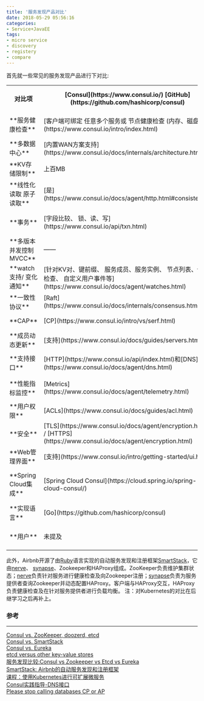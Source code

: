 ```yaml
---
title: '服务发现产品对比'
date: 2018-05-29 05:56:16
categories: 
- Service+JavaEE
tags: 
- micro service
- discovery
- registery
- compare
---
```

首先就一些常见的服务发现产品进行下对比:
<table><tbody><tr><th>对比项</th><th width="120px">[Consul](https://www.consul.io/)  [GitHub](https://github.com/hashicorp/consul)</th><th>[Zookeeper](https://zookeeper.apache.org/)  [GitHub](https://github.com/apache/zookeeper)</th><th>[Etcd](https://coreos.com/etcd/)  [GitHub](https://github.com/coreos/etcd)</th><th>Euerka  [GitHub](https://github.com/Netflix/eureka)</th><th>[Kubernetes](https://kubernetes.io/)  [GitHub](https://github.com/kubernetes/kubernetes)</th></tr><tr><td>**服务健康检查**</td><td>[客户端可绑定  任意多个服务或  节点健康检查  (内存、磁盘)](https://www.consul.io/intro/index.html)</td><td>[CS之间长连接  +连接心跳](http://zookeeper.apache.org/doc/current/zookeeperOver.html);  [SS之间TCP  KeepAlive](http://zookeeper.apache.org/doc/current/zookeeperAdmin.html)</td><td>[连接心跳](https://coreos.com/etcd/docs/latest/tuning.html)</td><td>[连接心跳注册、  其他可配支持](http://cloud.spring.io/spring-cloud-netflix/single/spring-cloud-netflix.html#_eureka_s_health_checks)</td><td></td></tr><tr><td>**多数据中心**</td><td>[内置WAN方案支持](https://www.consul.io/docs/internals/architecture.html)</td><td>[中央Zookeeper集群,  通过Observer有限支持](https://zookeeper.apache.org/doc/current/zookeeperObservers.html)</td><td>——</td><td>——</td><td></td></tr><tr><td>**KV存储限制**</td><td>上百MB</td><td>上百MB  （有时支持上GB）</td><td>上GB</td><td>——</td><td></td></tr><tr><td>**线性化读取  原子读取**</td><td>[是](https://www.consul.io/docs/agent/http.html#consistency)</td><td>否</td><td>[是](https://coreos.com/etcd/docs/latest/learning/api_guarantees.html#linearizability)</td><td>——</td><td></td></tr><tr><td>**事务**</td><td>[字段比较、  锁、读、写](https://www.consul.io/api/txn.html)</td><td>[版本审查、  写](https://zookeeper.apache.org/doc/current/api/org/apache/zookeeper/ZooKeeper.html#multi-java.lang.Iterable-)</td><td>[字段比较、  读、写](https://coreos.com/etcd/docs/latest/learning/api.html#transaction)</td><td>——</td><td></td></tr><tr><td>**多版本并发控制  MVCC**</td><td>——</td><td>——</td><td>[支持](https://coreos.com/etcd/docs/latest/learning/data_model.html)</td><td>——</td><td></td></tr><tr><td>**watch支持/  变化通知**</td><td>[针对KV对、键前缀、  服务成员、服务实例、  节点列表、健康检查、  自定义用户事件等](https://www.consul.io/docs/agent/watches.html)</td><td>[针对当前KV或目录;  单次](http://zookeeper.apache.org/doc/current/zookeeperProgrammers.html#ch_zkWatches)</td><td>[针对过去或当前的键区间](https://coreos.com/etcd/docs/latest/learning/api.html#watch-streams)</td><td>[针对app、  vipAddress  或实例](https://github.com/Netflix/eureka/wiki/Eureka-2.0-Client-Configuration-And-Use#using-the-interest-client)</td><td></td></tr><tr><td>**一致性协议**</td><td>[Raft](https://www.consul.io/docs/internals/consensus.html)</td><td>[Zab（≈Paxos）](https://cwiki.apache.org/confluence/display/ZOOKEEPER/Zab+vs.+Paxos)</td><td>[Raft](https://github.com/coreos/etcd)</td><td>——</td><td></td></tr><tr><td>**CAP**</td><td>[CP](https://www.consul.io/intro/vs/serf.html)</td><td>[CP](https://www.elastic.co/blog/found-zookeeper-king-of-coordination)</td><td>CP</td><td>[AP](https://github.com/Netflix/eureka/wiki/Eureka-2.0-Architecture-Overview#cap-theorem)</td><td></td></tr><tr><td>**成员动态更新**</td><td>[支持](https://www.consul.io/docs/guides/servers.html)</td><td>[>3.5.0](https://cwiki.apache.org/confluence/display/ZOOKEEPER/ClusterMembership)</td><td>[支持](https://coreos.com/etcd/docs/latest/op-guide/runtime-configuration.html)</td><td>[支持](https://github.com/Netflix/eureka/wiki/Eureka-at-a-glance#configurability)</td><td></td></tr><tr><td>**支持接口**</td><td>[HTTP](https://www.consul.io/api/index.html)和[DNS](https://www.consul.io/docs/agent/dns.html)</td><td>[客户端](https://cwiki.apache.org/confluence/display/ZOOKEEPER/ZKClientBindings)</td><td>[HTTP](https://coreos.com/etcd/docs/latest/dev-guide/api_grpc_gateway.html)和gRPC</td><td>[HTTP](https://github.com/Netflix/eureka/wiki/Eureka-REST-operations) ([Sidecar](https://cloud.spring.io/spring-cloud-netflix/multi/multi__polyglot_support_with_sidecar.html))</td><td></td></tr><tr><td>**性能指标监控**</td><td>[Metrics](https://www.consul.io/docs/agent/telemetry.html)</td><td>——  (可通过[命令行](http://zookeeper.apache.org/doc/current/zookeeperAdmin.html#sc_zkCommands)  或[JMX](http://zookeeper.apache.org/doc/current/zookeeperJMX.html)监控，  但没有Metrics)</td><td>[Metrics](https://coreos.com/etcd/docs/latest/metrics.html)</td><td>[Metrics](https://github.com/Netflix/eureka/blob/master/eureka-core/src/main/java/com/netflix/eureka/util/EurekaMonitors.java)</td><td></td></tr><tr><td>**用户权限**</td><td>[ACLs](https://www.consul.io/docs/guides/acl.html)</td><td>[ACLs](https://zookeeper.apache.org/doc/current/zookeeperProgrammers.html#sc_ZooKeeperAccessControl)</td><td>[基于Role](https://coreos.com/etcd/docs/latest/op-guide/authentication.html)</td><td>——</td><td></td></tr><tr><td>**安全**</td><td>[TLS](https://www.consul.io/docs/agent/encryption.html) / [HTTPS](https://www.consul.io/docs/agent/encryption.html)</td><td>[SSL](https://cwiki.apache.org/confluence/display/ZOOKEEPER/ZooKeeper+SSL+User+Guide)</td><td>[TLS](https://coreos.com/etcd/docs/latest/op-guide/security.html) / [HTTPS](https://coreos.com/etcd/docs/latest/etcd-live-http-to-https-migration.html)</td><td>[HTTPS](http://cloud.spring.io/spring-cloud-static/spring-cloud-netflix/2.0.0.RC2/single/spring-cloud-netflix.html#_registering_a_secure_application)</td><td></td></tr><tr><td>**Web管理界面**</td><td>[支持](https://www.consul.io/intro/getting-started/ui.html)</td><td>支持</td><td>——  （有第三方支持，  例如soyking/e3w）</td><td>[支持](https://github.com/Netflix/eureka-ui)</td><td></td></tr><tr><td>**Spring Cloud集成**</td><td>[Spring Cloud Consul](https://cloud.spring.io/spring-cloud-consul/)</td><td>[Spring Cloud Zookeeper](https://cloud.spring.io/spring-cloud-zookeeper/)</td><td>[Spring Cloud Etcd](https://github.com/spring-cloud-incubator/spring-cloud-etcd)  （孵化状态）</td><td>[Spring Cloud Netflix](https://cloud.spring.io/spring-cloud-netflix/)</td><td>[Spring Cloud Kubernetes](https://github.com/spring-cloud-incubator/spring-cloud-kubernetes)  （孵化状态）</td></tr><tr><td>**实现语言**</td><td>[Go](https://github.com/hashicorp/consul)</td><td>[Java](https://github.com/apache/zookeeper)</td><td>[Go](https://github.com/coreos/etcd)</td><td>[Java](https://github.com/Netflix/eureka)</td><td>[Go](https://github.com/kubernetes/kubernetes)</td></tr><tr><td>**用户**</td><td>未提及</td><td>[用户列表](https://cwiki.apache.org/confluence/display/ZOOKEEPER/PoweredBy)</td><td>[用户列表](https://github.com/coreos/etcd/blob/master/Documentation/production-users.md)</td><td>除了Netflix自用  未提及其他用户</td><td>[合作方列表](https://kubernetes.io/partners/)</td></tr></tbody></table>

此外，Airbnb开源了由[Ruby](https://github.com/airbnb/smartstack-cookbook)语言实现的自动服务发现和注册框架[SmartStack](https://github.com/airbnb/smartstack-cookbook)，它由[nerve](https://github.com/airbnb/nerve)、 [synapse](https://github.com/airbnb/synapse)、Zookeeper和HAProxy组成。ZooKeeper负责维护集群状态；[nerve](https://github.com/airbnb/nerve)负责针对服务进行健康检查及向Zookeeper注册；[synapse](https://github.com/airbnb/synapse)负责为服务提供者查询Zookeeper并动态配置HAProxy。客户端与HAProxy交互，HAProxy负责健康检查及在针对服务提供者进行负载均衡。
注：对Kubernetes的对比在后继学习之后再补上。

### 参考
******
[Consul vs. ZooKeeper, doozerd, etcd](https://www.consul.io/intro/vs/zookeeper.html)  
[Consul vs. SmartStack](https://www.consul.io/intro/vs/smartstack.html)  
[Consul vs. Eureka](https://www.consul.io/intro/vs/eureka.html)  
[etcd versus other key-value stores](https://coreos.com/etcd/docs/latest/learning/why.html)  
[服务发现比较:Consul vs Zookeeper vs Etcd vs Eureka](https://luyiisme.github.io/2017/04/22/spring-cloud-service-discovery-products/)  
[SmartStack: Airbnb的自动服务发现和注册框架](https://www.jianshu.com/p/771240b3668d)  
[课程：使用Kubernetes进行可扩展微服务](https://cn.udacity.com/course/scalable-microservices-with-kubernetes--ud615)  
[Consul实践指导-DNS接口](https://blog.csdn.net/younger_china/article/details/52264525)  
[Please stop calling databases CP or AP](https://martin.kleppmann.com/2015/05/11/please-stop-calling-databases-cp-or-ap.html)  


